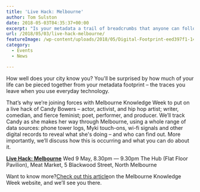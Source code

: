 ```yaml
---
title: 'Live Hack: Melbourne'
author: Tom Sulston
date: 2018-05-03T04:35:37+00:00
excerpt: "Is your metadata a trail of breadcrumbs that anyone can follow? We're partnering with Melbourne Knowledge Week to investigate the tracking capacity of the city of Melbourne."
url: /2018/05/03/live-hack-melbourne/
featureImage: /wp-content/uploads/2018/05/Digital-Footprint-eed397f1-1400x532-1.png
category:
  - Events
  - News

---
```

How well does your city know you? You'll be surprised by how much of your life can be pieced together from your metadata footprint – the traces you leave when you use everyday technology.

That&#8217;s why we&#8217;re joining forces with Melbourne Knowledge Week to put on a live hack of Candy Bowers – actor, activist, and hip hop artist; writer, comedian, and fierce feminist; poet, performer, and producer. We&#8217;ll track Candy as she makes her way through Melbourne, using a whole range of data sources: phone tower logs, Myki touch-ons, wi-fi signals and other digital records to reveal what she's doing – and who can find out. More importantly, we&#8217;ll discuss how this is occurring and what you can do about it.

**<a href="https://mkw.melbourne.vic.gov.au/events/live-hack-metadata-in-your-city/" target="_blank" rel="noopener noreferrer">Live Hack: Melbourne</a>**
Wed 9 May, 8.30pm — 9.30pm
The Hub (Flat Floor Pavilion), Meat Market, 5 Blackwood Street, North Melbourne

Want to know more?<a href="https://mkw.melbourne.vic.gov.au/stories/the-private-life-protecting-data-in-the-digital-age/" target="_blank" rel="noopener noreferrer">Check out this article</a>on the Melbourne Knowledge Week website, and we&#8217;ll see you there.
